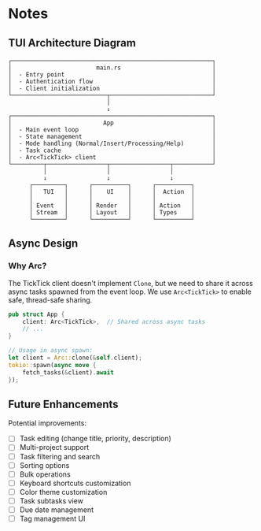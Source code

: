# Notes

## TUI Architecture Diagram

```
┌─────────────────────────────────────────────────────────┐
│                        main.rs                          │
│  - Entry point                                          │
│  - Authentication flow                                  │
│  - Client initialization                                │
└───────────────────────────┬─────────────────────────────┘
                            │
                            ↓
┌─────────────────────────────────────────────────────────┐
│                          App                            │
│  - Main event loop                                      │
│  - State management                                     │
│  - Mode handling (Normal/Insert/Processing/Help)        │
│  - Task cache                                           │
│  - Arc<TickTick> client                                 │
└─────────┬─────────────────┬─────────────────┬───────────┘
          │                 │                 │
          ↓                 ↓                 ↓
      ┌─────────┐      ┌──────────┐      ┌──────────┐
      │   TUI   │      │    UI    │      │  Action  │
      │         │      │          │      │          │
      │ Event   │      │ Render   │      │ Action   │
      │ Stream  │      │ Layout   │      │ Types    │
      └─────────┘      └──────────┘      └──────────┘
```

## Async Design

### Why Arc<TickTick>?
The TickTick client doesn't implement `Clone`, but we need to share it across async tasks spawned from the event loop. We use `Arc<TickTick>` to enable safe, thread-safe sharing.

```rust
pub struct App {
    client: Arc<TickTick>,  // Shared across async tasks
    // ...
}

// Usage in async spawn:
let client = Arc::clone(&self.client);
tokio::spawn(async move {
    fetch_tasks(&client).await
});
```

## Future Enhancements

Potential improvements:
- [ ] Task editing (change title, priority, description)
- [ ] Multi-project support
- [ ] Task filtering and search
- [ ] Sorting options
- [ ] Bulk operations
- [ ] Keyboard shortcuts customization
- [ ] Color theme customization
- [ ] Task subtasks view
- [ ] Due date management
- [ ] Tag management UI
